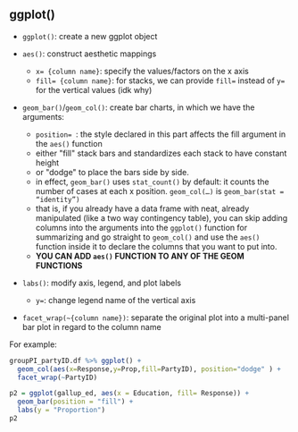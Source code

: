 ## ggplot()

* `ggplot()`: create a new ggplot object
* `aes()`: construct aesthetic mappings
  * `x= {column name}`: specify the values/factors on the x axis
  * `fill= {column name}`: for stacks, we can provide `fill=` instead of `y=` for the vertical values (idk why)
* `geom_bar()`/`geom_col()`: create bar charts, in which we have the arguments:
  -  `position= `: the style declared in this part affects the fill argument in the `aes()` function
    * either "fill" stack bars and standardizes each stack to have constant height
    * or "dodge" to place the bars side by side. 
  - in effect, `geom_bar()` uses `stat_count()` by default: it counts the number of cases at each x position. `geom_col(…)` is `geom_bar(stat = “identity”)`
  - that is, if you already have a data frame with neat, already manipulated (like a two way contingency table), you can skip adding columns into the arguments into the `ggplot()` function for summarizing and go straight to `geom_col()` and use the `aes()` function inside it to declare the columns that you want to put into.
  - **YOU CAN ADD `aes()` FUNCTION TO ANY OF THE GEOM FUNCTIONS**

* `labs()`: modify axis, legend, and plot labels
  * `y=`: change legend name of the vertical axis

* `facet_wrap(~{column name})`: separate the original plot into a multi-panel bar plot in regard to the column name

For example:

```R
groupPI_partyID.df %>% ggplot() +
  geom_col(aes(x=Response,y=Prop,fill=PartyID), position="dodge" ) +
  facet_wrap(~PartyID)
```

```r
p2 = ggplot(gallup_ed, aes(x = Education, fill= Response)) + 
  geom_bar(position = "fill") +
  labs(y = "Proportion")
p2
```

